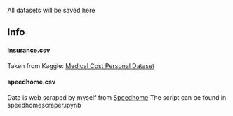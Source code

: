 All datasets will be saved here

## Info
#### insurance.csv
Taken from Kaggle: [Medical Cost Personal Dataset](https://www.kaggle.com/mirichoi0218/insurance)


#### speedhome.csv
Data is web scraped by myself from [Speedhome](https://speedhome.com/rent)
The script can be found in speedhomescraper.ipynb

